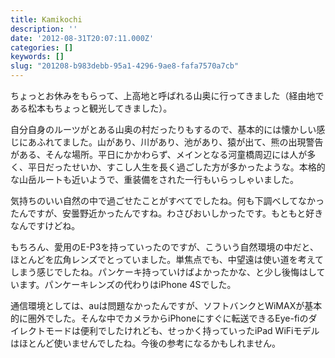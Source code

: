 ```yaml
---
title: Kamikochi
description: ''
date: '2012-08-31T20:07:11.000Z'
categories: []
keywords: []
slug: "201208-b983debb-95a1-4296-9ae8-fafa7570a7cb"
---
```

ちょっとお休みをもらって、上高地と呼ばれる山奥に行ってきました（経由地である松本もちょっと観光してきました）。

自分自身のルーツがとある山奥の村だったりもするので、基本的には懐かしい感じにあふれてました。山があり、川があり、池があり、猿が出て、熊の出現警告がある、そんな場所。平日にかかわらず、メインとなる河童橋周辺には人が多く、平日だったせいか、すこし人生を長く過ごした方が多かったような。本格的な山岳ルートも近いようで、重装備をされた一行もいらっしゃいました。

気持ちのいい自然の中で過ごせたことがすべてでしたね。何も下調べしてなかったんですが、安曇野近かったんですね。わさびおいしかったです。もともと好きなんですけどね。

もちろん、愛用のE-P3を持っていったのですが、こういう自然環境の中だと、ほとんどを広角レンズでとっていました。単焦点でも、中望遠は使い道を考えてしまう感じでしたね。パンケーキ持っていけばよかったかな、と少し後悔はしています。パンケーキレンズの代わりはiPhone 4Sでした。

通信環境としては、auは問題なかったんですが、ソフトバンクとWiMAXが基本的に圏外でした。そんな中でカメラからiPhoneにすぐに転送できるEye-fiのダイレクトモードは便利でしたけれども、せっかく持っていったiPad WiFiモデルはほとんど使いませんでしたね。今後の参考になるかもしれません。
